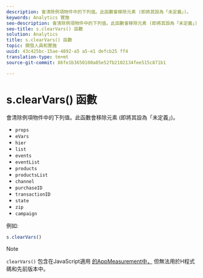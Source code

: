 ```yaml
---
description: 會清除例項物件中的下列值。此函數會移除元素 (即將其設為「未定義」)。
keywords: Analytics 實施
seo-description: 會清除例項物件中的下列值。此函數會移除元素 (即將其設為「未定義」)。
seo-title: s.clearVars() 函數
solution: Analytics
title: s.clearVars() 函數
topic: 開發人員和實施
uuid: 43c425bc-15ae-4892-a5 a5-e1 defcb25 ff4
translation-type: tm+mt
source-git-commit: 86fe1b3650100a05e52fb2102134fee515c871b1

---
```



# s.clearVars() 函數

會清除例項物件中的下列值。此函數會移除元素 (即將其設為「未定義」)。

* `props`
* `eVars`
* `hier`
* `list`
* `events`
* `eventList`
* `products`
* `productsList`
* `channel`
* `purchaseID`
* `transactionID`
* `state`
* `zip`
* `campaign`

例如:

```js
s.clearVars()
```

>[!NOTE]
>
>`clearVars()` 包含在JavaScript適用 [的AppMeasurement中，](../../implement/js-implementation/c-appmeasurement-js/appmeasure-mjs.md#concept_F3957D7093A94216BD79F35CFC1557E8) 但無法用於H程式碼和先前版本中。

